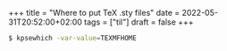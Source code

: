 +++
title = "Where to put TeX .sty files"
date = 2022-05-31T20:52:00+02:00
tags = ["til"]
draft = false
+++

```bash
$ kpsewhich -var-value=TEXMFHOME
```
